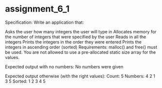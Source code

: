 # assignment_6_1
Specification:
Write an application that:

Asks the user how many integers the user will type in
Allocates memory for the number of integers that were specified by the user
Reads in all the integers
Prints the integers in the order they were entered
Prints the integers in ascending order (sorted)
Requirements:
malloc() and free() must be used. You are not allowed to use a pre-allocated static size array for the values.

Expected output with no numbers:
No numbers were given

Expected output otherwise (with the right values):
Count: 5
Numbers: 4 2 1 3 5
Sorted: 1 2 3 4 5
